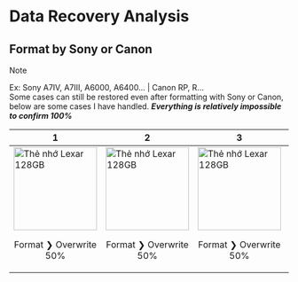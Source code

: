 # Data Recovery Analysis

## Format by Sony or Canon
> [!Note]
> Ex: Sony A7IV, A7III, A6000, A6400... | Canon RP, R... <br>
> Some cases can still be restored even after formatting with Sony or Canon, below are some cases I have handled. ***Everything is relatively impossible to confirm 100%***



| 1 | 2 | 3 | 4 |
|----------|---------|---------|---------|
| <img src="https://github.com/user-attachments/assets/2e935631-b881-4392-86f6-3bb60e2e191a" alt="Thẻ nhớ Lexar 128GB" width="150" style="max-width: 100%; margin: 0 auto;"> <br> <p style="text-align: center;">Format ❯ Overwrite 50%</p> | <img src="https://github.com/user-attachments/assets/2e935631-b881-4392-86f6-3bb60e2e191a" alt="Thẻ nhớ Lexar 128GB" width="150" style="max-width: 100%; margin: 0 auto;"> <br> <p style="text-align: center;">Format ❯ Overwrite 50%</p> | <img src="https://github.com/user-attachments/assets/2e935631-b881-4392-86f6-3bb60e2e191a" alt="Thẻ nhớ Lexar 128GB" width="150" style="max-width: 100%; margin: 0 auto;"> <br> <p style="text-align: center;">Format ❯ Overwrite 50%</p> | <img src="https://github.com/user-attachments/assets/2e935631-b881-4392-86f6-3bb60e2e191a" alt="Thẻ nhớ Lexar 128GB" width="150" style="max-width: 100%; margin: 0 auto;"> <br> <p style="text-align: center;">Format ❯ Overwrite 50%</p> |


